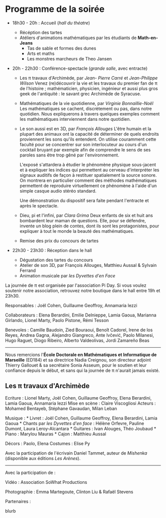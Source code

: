 Programme de la soirée
======================

- 18h30 - 20h : Accueil (*hall du théatre*)
    * Récéption des tartes
    * Atéliers d'animations mathématiques par les étudiants de **Math-en-Jeans**
        * Tas de sable et formes des dunes
        * Arts et maths
        * Les monstres marcheurs de Theo Jansen

- 20h - 22h30 : Conférence-spectacle (*grande salle*, avec entracte)
    * Les π travaux d'Archimède, par *Jean- Pierre Carré* et *Jean-Philippe Wilson*
         Venez (re)découvrir la vie et les travaux du premier fan de π de l'histoire ; mathématicien, physicien, ingénieur et aussi plus gros geek de l'antiquité : le savant grec Archimède de Syracuse.
    * Mathématiques de la vie quotidienne, par *Virginie Bonnaillie-Noël*
        Les mathématiques se cachent, discrètement ou pas, dans notre quotidien. Nous expliquerons à travers quelques exemples comment les mathématiques interviennent dans notre quotidien.
    * Le son aussi est en 3D, par *François Allouges*
        L'être humain et la plupart des animaux ont la capacité de déterminer de quels endroits proviennent les sons qu'ils entendent. On utilise couramment cette faculté pour se concentrer sur son interlocuteur au cours d'un cocktail bruyant par exemple afin de comprendre le sens de ses paroles sans être trop gêné par l'environnement. 

        L'exposé s'attardera à étudier le phénomène physique sous-jacent et à expliquer les indices qui permettent au cerveau d'interpréter les signaux auditifs de façon à restituer spatialement la source sonore. On montrera en particulier comment des méthodes mathématiques permettent de reproduire virtuellement ce phénomène à l'aide d'un simple casque audio stéréo standard.

        Une démonstration du dispositif sera faite pendant l'entracte et après le spectacle.
    * Dieu, pi et  l'infini, par *Clara Grima* 
        Deux enfants de six et huit ans bombardent leur maman de questions. Elle, pour se défendre, invente un blog plein de contes, dont ils sont les protagonistes, pour expliquer à tout le monde la beauté des mathématiques.
    * Remise des prix du concours de tartes
- 22h30 - 23h30 : Réception dans le hall
    * Dégustation des tartes du concours 
    * Atelier de son 3D, par François Allouges, Matthieu Aussal & Sylvain Ferrand
    * Animation musicale par *les Dyvettes d'en Face* 
    
La journée de π est organisée par l'association Pi Day. Si vous voulez soutenir notre association, retrouvez notre boutique dans le hall entre 19h et 23h30.

Responsables : Joël Cohen, Guillaume Geoffroy, Annamaria Iezzi

Collaborateurs : Elena Berardini, Emilie Delnieppe, Lamia Gaoua, Marianna Girlando, Lionel Marty, Paolo Pistone, Rémi Tesson

Benevoles : Camille Baudoin, Zied Bouraoui, Benoît Cadorel, Irene de los Reyes, Andrea Gagna, Alejandro Giangreco, Ante Ivčević, Paolo Milanesi, Hugo Raguet, Diogo Ribeiro, Alberto Valdeolivas, Jordi Zamareño Beas

----


Nous remercions l'**École Doctorale en Mathématiques et Informatique de Marseille** (ED184) et sa directrice Nadia Creignou, son directeur adjoint Thierry Gallouet & sa secrétaire Sonia Asseum, pour le soutien et leur confiance depuis le début, et sans qui la journée de π n'aurait jamais existé.



Les π travaux d'Archimède
-------------------------

Ecriture : Lionel Marty, Joël Cohen, Guillaume Geoffroy, Elena Berardini, Lamia Gaoua, Annamaria Iezzi 
Mise en scène : Claire Viscogliosi
Acteurs : Mohamed Bentayeb, Stéphane Gavaudan, Milan Leban

Musique :
    * Livret : Joël Cohen, Guillaume Geoffroy, Elena Berardini, Lamia Gaoua
    * Chants par *les Dyvettes d'en face* : Hélène Orfevre, Pauline Dumont, Laura Leroy-Alcantara
    * Guitares : Ivan Alouges, Théo Joubaud
    * Piano : Marylou Mauras
    * Cajon : Matthieu Aussal

Décors : Paolo, Elena
Costumes : Elise Py

Avec la participation de l'écrivain Daniel Tammet, auteur de *Mishenka* (disponible aux éditions *Les Arènes*).

----------

Avec la participation de :

Vidéo : Association SoWhat Productions

Photographie : Emma Martegoute, Clinton Liu & Rafaël Stevens






Partenaires :

blurb




